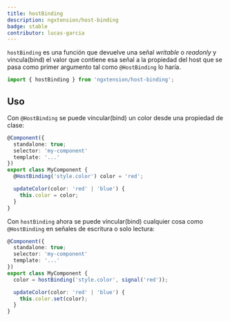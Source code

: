 ```yaml
---
title: hostBinding
description: ngxtension/host-binding
badge: stable
contributor: lucas-garcia
---
```


`hostBinding` es una función que devuelve una señal _writable_ o _readonly_ y vincula(bind) el valor que contiene esa señal a la propiedad del host que se pasa como primer argumento tal como `@HostBinding` lo haría.

```ts
import { hostBinding } from 'ngxtension/host-binding';
```

## Uso

Con `@HostBinding` se puede vincular(bind) un color desde una propiedad de clase:

```ts
@Component({
  standalone: true;
  selector: 'my-component'
  template: '...'
})
export class MyComponent {
  @HostBinding('style.color') color = 'red';

  updateColor(color: 'red' | 'blue') {
    this.color = color;
  }
}
```

Con `hostBinding` ahora se puede vincular(bind) cualquier cosa como `@HostBinding` en señales de escritura o solo lectura:

```ts
@Component({
  standalone: true;
  selector: 'my-component'
  template: '...'
})
export class MyComponent {
  color = hostBinding('style.color', signal('red'));

  updateColor(color: 'red' | 'blue') {
    this.color.set(color);
  }
}
```
